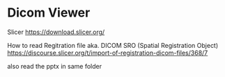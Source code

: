 # Dicom Viewer

Slicer
https://download.slicer.org/

How to read Regitration file aka. DICOM SRO (Spatial Registration Object)
https://discourse.slicer.org/t/import-of-registration-dicom-files/368/7

also read the pptx in same folder
